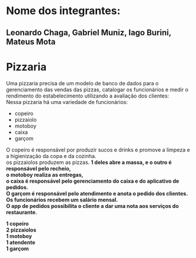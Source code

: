 # Nome dos integrantes:
## Leonardo Chaga, Gabriel Muniz, Iago Burini, Mateus Mota


# Pizzaria
Uma pizzaria precisa de um modelo de banco de dados para o gerenciamento das vendas das pizzas, catalogar os funcionários e medir o rendimento do estabelecimento utilizando a avaliação dos clientes: <br>
Nessa pizzaria há uma variedade de funcionários:
- copeiro
- pizzaiolo
- motoboy
- caixa
- garçom

O copeiro é responsável por produzir sucos e drinks e promove a limpeza e a higienização da copa e da cozinha. <br>
os pizzaiolos produzem as pizzas. <b>1 deles abre a massa, e o outro é responsável pelo recheio<b>, <br>
o motoboy realiza as entregas, <br>
o caixa é responsável pelo <b>gerenciamento do caixa e do aplicativo de pedidos<b>. <br>
O garçom é <b>responsável pelo atendimento e anota o pedido dos clientes<b>. <br>
Os funcionários recebem um <b>salário mensal<b>. <br>
O app de pedidos <b>possibilita o cliente a dar uma nota aos serviços do restaurante<b>. <br>

1 copeiro <br>
2 pizzaiolos <br>
1 motoboy <br>
1 atendente <br>
1 garçom <br>
